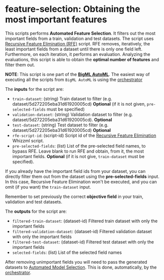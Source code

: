 # feature-selection: Obtaining the most important features

This scripts performs **Automated Feature Selection**. It filters out
the most important fields from a train, validation and test
datasets. The script uses [Recursive Feature Elimination
(RFE)](../../recursive-feature-elimination) script. RFE removes,
iteratively, the least important fields from a dataset until there is
only one field left. Furthermore, on each iteration, it performs an
evaluation. Analyzing the evaluations, this script is able to obtain
the **optimal number of features** and filter them out.

**NOTE**: This script is one part of the [**BigML
AutoML**](../readme.md). The easiest way of executing all the scripts
from `BigML AutoML` is using the
[orchestrator](../automl-orchestrator/readme.md)


The **inputs** for the script are:

* `train-dataset`: (string) Train dataset to filter (e.g. dataset/5d272205eba31d61920005cd) **Optional** (if it is not given, `pre-selected-fields` must be specified)
* `validation-dataset`: (string) Validation dataset to filter (e.g. dataset/5d272205eba31d61920005cd). **Optional**
* `test-dataset`: (string) Test dataset to filter (e.g. dataset/5d272205eba31d61920005cd) **Optional**
* `rfe-script-id`: (script-id) Script id of the [Recursive Feature
Elimination](../../recursive-feature-elimination) Whizzml script.
* `pre-selected-fields`: (list) List of the pre-selected field names, to
bypass RFE. Leave blank to run RFE and obtain, from it, the most
important fields. **Optional** (if it is not give, `train-dataset`
must be specified).

If you already have the important field ids from your dataset, you can
directly filter them out from the dataset using the
**pre-selected-fields** input. In this case, Recursive Feature
Elimination won't be executed, and you can omit (if you want) the
`train-dataset` input.

Remember to set previously the correct **objective field** in your
train, validation and test datasets.

The **outputs** for the script are:
* `filtered-train-dataset`: (dataset-id) Filtered train dataset with only the important fields
* `filtered-validation-dataset`: (dataset-id) Filtered validation dataset with only the important fields
* `filtered-test-dataset`: (dataset-id) Filtered test dataset with only the important fields
* `selected-fields`: (list)  List of the selected field names


After removing unimportant fields you will need to pass the generated
datasets to [Automated Model Selection](../auto-model). This is done,
automatically, by the [orchestrator](../automl-orchestrator/readme.md).
